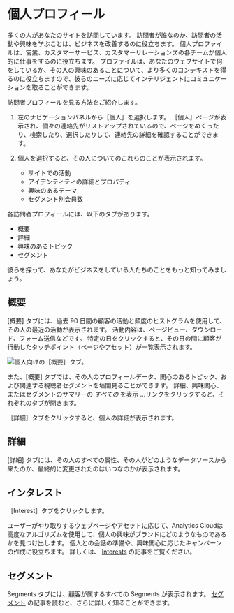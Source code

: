 # 個人プロフィール

多くの人があなたのサイトを訪問しています。 訪問者が誰なのか、訪問者の活動や興味を学ぶことは、ビジネスを改善するのに役立ちます。 個人プロファイルは、営業、カスタマーサービス、カスタマーリレーションズの各チームが個人的に仕事をするのに役立ちます。 プロファイルは、あなたのウェブサイトで何をしているか、その人の興味のあることについて、より多くのコンテキストを得るのに役立ちますので、彼らのニーズに応じてインテリジェントにコミュニケーションを取ることができます。

訪問者プロフィールを見る方法をご紹介します。

1.  左のナビゲーションパネルから［個人］を選択します。 ［個人］ページが表示され、個々の連絡先がリストアップされているので、ページをめくったり、検索したり、選択したりして、連絡先の詳細を確認することができます。

2.  個人を選択すると、その人についてのこれらのことが表示されます。

      - サイトでの活動
      - アイデンティティの詳細とプロパティ
      - 興味のあるテーマ
      - セグメント別会員数

各訪問者プロフィールには、以下のタブがあります。

  - 概要
  - 詳細
  - 興味のあるトピック
  - セグメント

彼らを探って、あなたがビジネスをしている人たちのことをもっと知ってみましょう。

## 概要

[概要] タブには、過去 90 日間の顧客の活動と頻度のヒストグラムを使用して、その人の最近の活動が表示されます。 活動内容は、ページビュー、ダウンロード、フォーム送信などです。 特定の日をクリックすると、その日の間に顧客が行動したタッチポイント（ページやアセット）が一覧表示されます。

![個人向けの［概要］タブ。](individual-profiles/images/01.png)

また、[概要] タブでは、その人のプロフィールデータ、関心のあるトピック、および関連する視聴者セグメントを垣間見ることができます。 詳細、興味関心、またはセグメントのサマリーの *すべての* を表示 ...リンクをクリックすると、それぞれのタブが開きます。

［詳細］タブをクリックすると、個人の詳細が表示されます。

## 詳細

[詳細] タブには、その人のすべての属性、その人がどのようなデータソースから来たのか、最終的に変更されたのはいつなのかが表示されます。

## インタレスト

［Interest］タブをクリックします。

ユーザーがやり取りするウェブページやアセットに応じて、Analytics Cloudは高度なアルゴリズムを使用して、個人の興味がブランドにどのようなものであるかを見つけ出します。 個人との会話の準備や、興味関心に応じたキャンペーンの作成に役立ちます。 詳しくは、 [Interests](../interests.md) の記事をご覧ください。

## セグメント

Segments タブには、顧客が属するすべての Segments が表示されます。 [セグメント](../segments/segments.md) の記事を読むと、さらに詳しく知ることができます。
